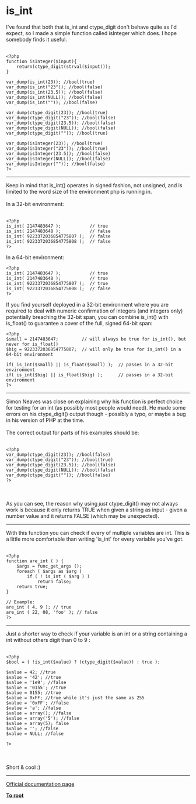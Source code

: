 # is_int



I&apos;ve found that both that is_int and ctype_digit don&apos;t behave quite as I&apos;d expect, so I made a simple function called isInteger which does. I hope somebody finds it useful.<br><br>

```
<?php
function isInteger($input){
    return(ctype_digit(strval($input)));
}

var_dump(is_int(23)); //bool(true)
var_dump(is_int("23")); //bool(false)
var_dump(is_int(23.5)); //bool(false)
var_dump(is_int(NULL)); //bool(false)
var_dump(is_int("")); //bool(false)

var_dump(ctype_digit(23)); //bool(true)
var_dump(ctype_digit("23")); //bool(false)
var_dump(ctype_digit(23.5)); //bool(false)
var_dump(ctype_digit(NULL)); //bool(false)
var_dump(ctype_digit("")); //bool(true)

var_dump(isInteger(23)); //bool(true)
var_dump(isInteger("23")); //bool(true)
var_dump(isInteger(23.5)); //bool(false)
var_dump(isInteger(NULL)); //bool(false)
var_dump(isInteger("")); //bool(false)
?>
```
  

---

Keep in mind that is_int() operates in signed fashion, not unsigned, and is limited to the word size of the environment php is running in.<br><br>In a 32-bit environment:<br><br>

```
<?php
is_int( 2147483647 );           // true
is_int( 2147483648 );           // false
is_int( 9223372036854775807 );  // false
is_int( 9223372036854775808 );  // false
?>
```


In a 64-bit environment:



```
<?php
is_int( 2147483647 );           // true
is_int( 2147483648 );           // true
is_int( 9223372036854775807 );  // true
is_int( 9223372036854775808 );  // false
?>
```


If you find yourself deployed in a 32-bit environment where you are required to deal with numeric confirmation of integers (and integers only) potentially breaching the 32-bit span, you can combine is_int() with is_float() to guarantee a cover of the full, signed 64-bit span:



```
<?php
$small = 2147483647;         // will always be true for is_int(), but never for is_float()
$big = 9223372036854775807;  // will only be true for is_int() in a 64-bit environment

if( is_int($small) || is_float($small) );  // passes in a 32-bit environment
if( is_int($big) || is_float($big) );      // passes in a 32-bit environment
?>
```
  

---

Simon Neaves was close on explaining why his function is perfect choice for testing for an int (as possibly most people would need).  He made some errors on his ctype_digit() output though - possibly a typo, or maybe a bug in his version of PHP at the time.<br><br>The correct output for parts of his examples should be:<br><br>

```
<?php
var_dump(ctype_digit(23)); //bool(false)
var_dump(ctype_digit("23")); //bool(true)
var_dump(ctype_digit(23.5)); //bool(false)
var_dump(ctype_digit(NULL)); //bool(false)
var_dump(ctype_digit("")); //bool(false)
?>
```
<br><br>As you can see, the reason why using *just* ctype_digit() may not always work is because it only returns TRUE when given a string as input - given a number value and it returns FALSE (which may be unexpected).  

---

With this function you can check if every of multiple variables are int. This is a little more comfortable than writing &apos;is_int&apos; for every variable you&apos;ve got.<br><br>

```
<?php
function are_int ( ) {
    $args = func_get_args ();
    foreach ( $args as $arg )
        if ( ! is_int ( $arg ) )
            return false;
    return true;
}

// Example:
are_int ( 4, 9 ); // true
are_int ( 22, 08, 'foo' ); // false
?>
```
  

---

Just a shorter way to check if your variable is an int or a string containing a int without others digit than 0 to 9 :<br><br>

```
<?php 
$bool = ( !is_int($value) ? (ctype_digit($value)) : true );

$value = 42; //true
$value = '42'; //true
$value = '1e9'; //false
$value = '0155'; //true
$value = 0155; //true
$value = 0xFF; //true while it's just the same as 255
$value = '0xFF'; //false
$value = 'a'; //false
$value = array(); //false
$value = array('5'); //false
$value = array(5); false
$value = ''; //false
$value = NULL; //false

?>
```
<br><br>Short &amp; cool :)  

---

[Official documentation page](https://www.php.net/manual/en/function.is-int.php)

**[To root](/README.md)**